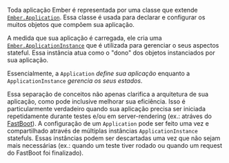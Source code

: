 Toda aplicação Ember é representada por uma classe que extende [`Ember.Application`][1].
Essa classe é usada para declarar e configurar os muitos objetos que compõem sua aplicação.

A medida que sua aplicação é carregada, 
ele cria uma [`Ember.ApplicationInstance`][2] que é utilizada para gerenciar o seus aspectos stateful. 
Essa instância atua como o "dono" dos objetos instanciados por sua aplicação.

Essencialmente, a `Application` *define sua aplicação*
enquanto a `ApplicationInstance` *gerencia os seus estados*.

[1]: http://emberjs.com/api/classes/Ember.Application.html
[2]: http://emberjs.com/api/classes/Ember.ApplicationInstance.html 

Essa separação de conceitos não apenas clarifica a arquitetura de sua aplicação,
como pode inclusive melhorar sua eficiência.
Isso é particularmente verdadeiro quando sua aplicação precisa ser iniciada repetidamente durante testes 
e/ou em server-rendering (ex.: atráves do [FastBoot](https://github.com/tildeio/ember-cli-fastboot)).
A configuração de um `Application` pode ser feito uma vez 
e compartilhado através de múltiplas instâncias `ApplicationInstance` statefuls.
Essas instâncias podem ser descartadas uma vez que não sejam mais necessárias 
(ex.: quando um teste tiver rodado ou quando um request do FastBoot foi finalizado).
